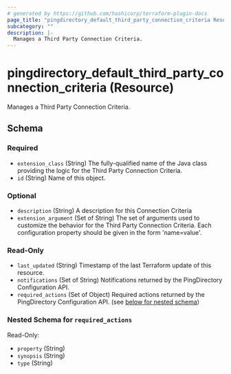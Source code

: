 ```yaml
---
# generated by https://github.com/hashicorp/terraform-plugin-docs
page_title: "pingdirectory_default_third_party_connection_criteria Resource - terraform-provider-pingdirectory"
subcategory: ""
description: |-
  Manages a Third Party Connection Criteria.
---
```


# pingdirectory_default_third_party_connection_criteria (Resource)

Manages a Third Party Connection Criteria.



<!-- schema generated by tfplugindocs -->
## Schema

### Required

- `extension_class` (String) The fully-qualified name of the Java class providing the logic for the Third Party Connection Criteria.
- `id` (String) Name of this object.

### Optional

- `description` (String) A description for this Connection Criteria
- `extension_argument` (Set of String) The set of arguments used to customize the behavior for the Third Party Connection Criteria. Each configuration property should be given in the form 'name=value'.

### Read-Only

- `last_updated` (String) Timestamp of the last Terraform update of this resource.
- `notifications` (Set of String) Notifications returned by the PingDirectory Configuration API.
- `required_actions` (Set of Object) Required actions returned by the PingDirectory Configuration API. (see [below for nested schema](#nestedatt--required_actions))

<a id="nestedatt--required_actions"></a>
### Nested Schema for `required_actions`

Read-Only:

- `property` (String)
- `synopsis` (String)
- `type` (String)


